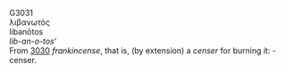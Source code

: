 <body>
  <p>G3031<br>  λιβανωτός  <br> libanōtos  <br><i>lib-an-o-tos‘ </i><br>From <a href="g3030.htm">3030</a>  <i>frankincense</i>, that is, (by extension) a <i>censer</i> for burning it: - censer.<br></p>
 </body>